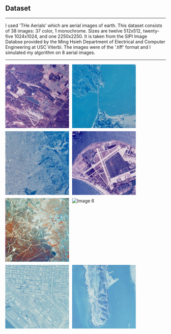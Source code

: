 ## Dataset
---

I used 'THe Aerials' which are aerial images of earth. This dataset consists of 38 images: 37 color, 1 monochrome. Sizes are twelve 512x512, twenty-five 1024x1024, and one 2250x2250. It is taken from the SIPI Image Databse provided by the Ming Hsieh Department of Electrical and Computer Engineering at USC Viterbi.
The images were of the '.tiff' format and I simulated my algorithm on 8 aerial images. 

---

<div style="display: flex; flex-wrap: wrap; gap: 10px;">
  <img src="Images/2.1.01.jpg" alt="Image 1" width="200" />
  <img src="Images/2.1.03.jpg" alt="Image 2" width="200" />
  <img src="Images/2.1.04.jpg" alt="Image 3" width="200" />
  <img src="Images/2.1.05.jpg" alt="Image 4" width="200" />
  <img src="Images/2.1.06.jpg" alt="Image 5" width="200" />
  <img src="Images/2.1.07.jpg" alt="Image 6" width="200" />
  <img src="Images/2.1.08.jpg" alt="Image 7" width="200" />
  <img src="Images/2.1.09.jpg" alt="Image 8" width="200" />
</div>
